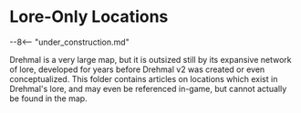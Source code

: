 # Lore-Only Locations

--8<-- "under_construction.md"

Drehmal is a very large map, but it is outsized still by its expansive network of lore, developed for years before Drehmal v2 was created or even conceptualized. This folder contains articles on locations which exist in Drehmal's lore, and may even be referenced in-game, but cannot actually be found in the map.